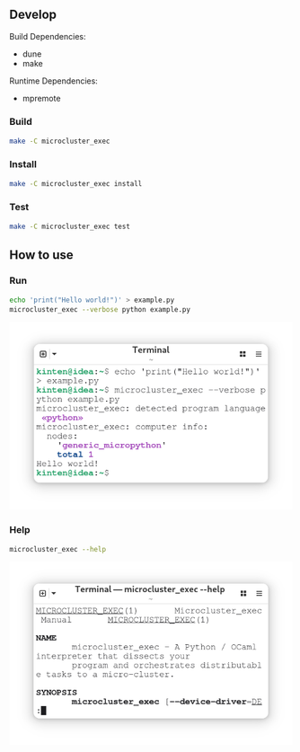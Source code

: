 ## Develop

Build Dependencies:
- dune
- make

Runtime Dependencies:
- mpremote

### Build

```sh
make -C microcluster_exec
```

### Install

```sh
make -C microcluster_exec install
```

### Test

```sh
make -C microcluster_exec test
```

## How to use

### Run

```sh
echo 'print("Hello world!")' > example.py
microcluster_exec --verbose python example.py
```

<p align="center">
  <img src="./doc/wincap_run.png" />
</p>

### Help

```sh
microcluster_exec --help
```

<p align="center">
  <img src="./doc/wincap_man.png" />
</p>
